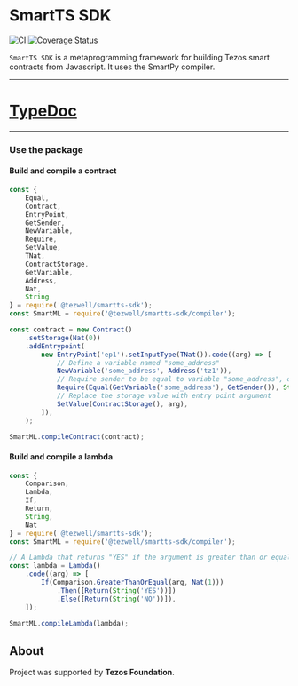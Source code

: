 # SmartTS SDK
![CI](https://github.com/RomarQ/smartts-sdk/workflows/CI/badge.svg)
[![Coverage Status](https://coveralls.io/repos/github/RomarQ/smartts-sdk/badge.svg?branch=main)](https://coveralls.io/github/RomarQ/smartts-sdk?branch=main)

`SmartTS SDK` is a metaprogramming framework for building Tezos smart contracts from Javascript. It uses the SmartPy compiler.

<hr/>

# [TypeDoc](https://romarq.github.io/smartts-sdk/api)

<hr/>

### Use the package

#### Build and compile a contract

```js
const {
    Equal,
    Contract,
    EntryPoint,
    GetSender,
    NewVariable,
    Require,
    SetValue,
    TNat,
    ContractStorage,
    GetVariable,
    Address,
    Nat,
    String
} = require('@tezwell/smartts-sdk');
const SmartML = require('@tezwell/smartts-sdk/compiler');

const contract = new Contract()
    .setStorage(Nat(0))
    .addEntrypoint(
        new EntryPoint('ep1').setInputType(TNat()).code((arg) => [
            // Define a variable named "some_address"
            NewVariable('some_address', Address('tz1')),
            // Require sender to be equal to variable "some_address", otherwise fail with "Not Admin!"
            Require(Equal(GetVariable('some_address'), GetSender()), String('Not Admin!')),
            // Replace the storage value with entry point argument
            SetValue(ContractStorage(), arg),
        ]),
    );

SmartML.compileContract(contract);
```

#### Build and compile a lambda

```js
const {
    Comparison,
    Lambda,
    If,
    Return,
    String,
    Nat
} = require('@tezwell/smartts-sdk');
const SmartML = require('@tezwell/smartts-sdk/compiler');

// A Lambda that returns "YES" if the argument is greater than or equal to Nat(10), returns "NO" otherwise.
const lambda = Lambda()
    .code((arg) => [
        If(Comparison.GreaterThanOrEqual(arg, Nat(1)))
            .Then([Return(String('YES'))])
            .Else([Return(String('NO'))]),
    ]);

SmartML.compileLambda(lambda);
```

## **About**

Project was supported by **Tezos Foundation**.
